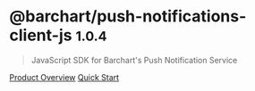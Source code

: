 # @barchart/push-notifications-client-js <small>1.0.4</small>

> JavaScript SDK for Barchart&#x27;s Push Notification Service

[Product Overview](/content/product_overview)
[Quick Start](/content/quick_start)